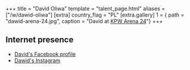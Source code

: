 +++
title = "David Oliwa"
template = "talent_page.html"
aliases = ["/w/dawid-oliwa"]
[extra]
country_flag = "PL"
[extra.gallery]
1 = { path = "dawid-arena-24.jpg", caption = "David at [KPW Arena 24](@/e/kpw/2024-02-16-kpw-arena-24-zagrozenie-lawinowe.md)"}
+++

## Internet presence

* [David's Facebook profile](https://www.facebook.com/FFDavidOliwa/)
* [Dawid's Instagram](https://www.instagram.com/david_oliwa_wrestler/)
